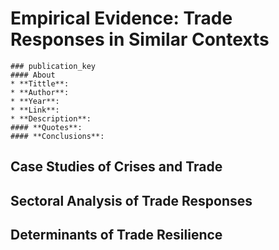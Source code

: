 # Empirical Evidence: Trade Responses in Similar Contexts

```
### publication_key
#### About
* **Tittle**:
* **Author**:
* **Year**: 
* **Link**:
* **Description**:
#### **Quotes**:
#### **Conclusions**:
``` 

## Case Studies of Crises and Trade

## Sectoral Analysis of Trade Responses

## Determinants of Trade Resilience